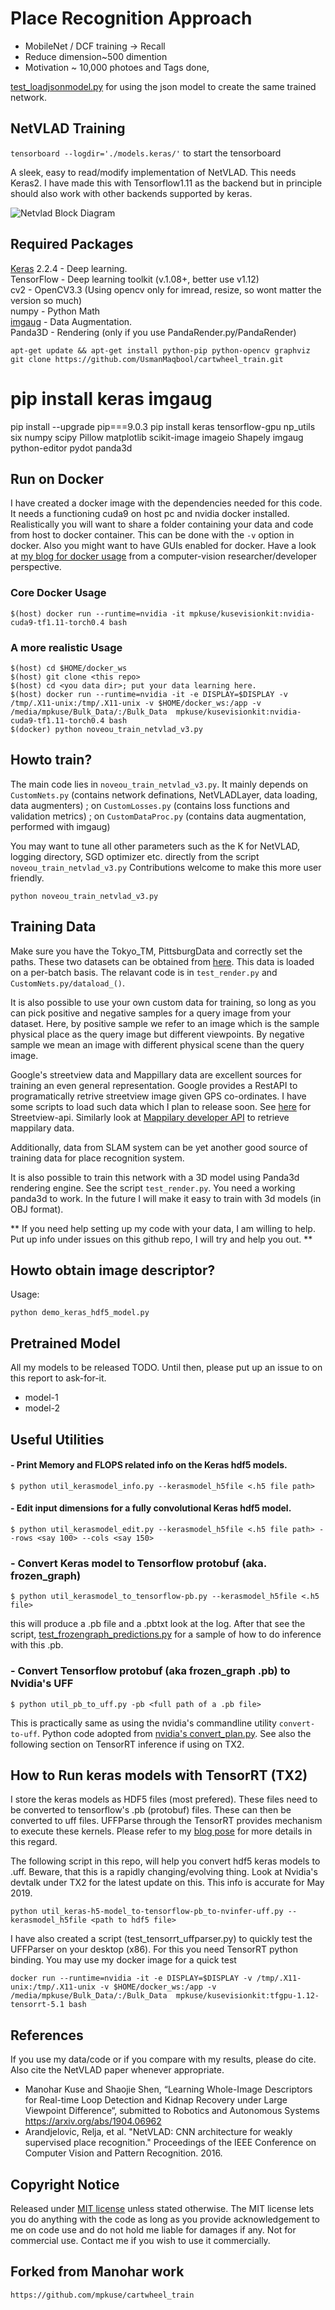 # Place Recognition Approach

* MobileNet / DCF training -> Recall
* Reduce dimension~500 dimention
* Motivation ~ 10,000 photoes and Tags done, 


[test_loadjsonmodel.py](test_loadjsonmodel.py) for using the json model to create the same trained network.

## NetVLAD Training

`tensorboard --logdir='./models.keras/'` to start the tensorboard

A sleek, easy to read/modify implementation of NetVLAD. This needs Keras2.
I have made this with Tensorflow1.11 as the backend but in principle should
also work with other backends supported by keras.

![Netvlad Block Diagram](resources/netvlad_block.png)

## Required Packages
[Keras](https://keras.io) 2.2.4 - Deep learning. <br/>
TensorFlow - Deep learning toolkit (v.1.08+, better use v1.12)<br/>
cv2 - OpenCV3.3 (Using opencv only for imread, resize, so wont matter the version so much) <br/>
numpy - Python Math <br/>
[imgaug](https://github.com/aleju/imgaug) - Data Augmentation. <br/>
Panda3D - Rendering (only if you use PandaRender.py/PandaRender)<br/>

```
apt-get update && apt-get install python-pip python-opencv graphviz
git clone https://github.com/UsmanMaqbool/cartwheel_train.git 
```
# pip install keras imgaug
pip install --upgrade pip===9.0.3
pip install keras tensorflow-gpu np_utils six numpy scipy Pillow matplotlib scikit-image imageio Shapely imgaug python-editor pydot panda3d
## Run on Docker
I have created a docker image with the dependencies needed for this code. It needs a
functioning cuda9 on host pc and nvidia docker installed. Realistically you will want
to share a folder containing your data and code from host to docker container. This can be
done with the `-v` option in docker. Also you might want to have GUIs enabled for docker.
Have a look at [my blog for docker usage](https://kusemanohar.wordpress.com/2018/10/03/docker-for-computer-vision-researchers/)
 from a computer-vision researcher/developer perspective.

### Core Docker Usage
```
$(host) docker run --runtime=nvidia -it mpkuse/kusevisionkit:nvidia-cuda9-tf1.11-torch0.4 bash
```

### A more realistic Usage
```
$(host) cd $HOME/docker_ws
$(host) git clone <this repo>
$(host) cd <you data dir>; put your data learning here.
$(host) docker run --runtime=nvidia -it -e DISPLAY=$DISPLAY -v /tmp/.X11-unix:/tmp/.X11-unix -v $HOME/docker_ws:/app -v /media/mpkuse/Bulk_Data/:/Bulk_Data  mpkuse/kusevisionkit:nvidia-cuda9-tf1.11-torch0.4 bash
$(docker) python noveou_train_netvlad_v3.py
```


## Howto train?
The main code lies in `noveou_train_netvlad_v3.py`. It mainly depends on `CustomNets.py` (contains network definations, NetVLADLayer, data loading, data augmenters) ; on `CustomLosses.py` (contains loss functions
    and validation metrics) ; on `CustomDataProc.py` (contains data augmentation, performed with imgaug)

You may want to tune all other parameters such as
the K for NetVLAD, logging directory, SGD optimizer etc. directly from the script `noveou_train_netvlad_v3.py`
Contributions welcome to make this more user friendly.

```
python noveou_train_netvlad_v3.py
```

## Training Data
Make sure you have the Tokyo_TM, PittsburgData and correctly
set the paths. These two datasets can be obtained from
[here](https://www.di.ens.fr/willow/research/netvlad/).
This data is loaded on a per-batch basis. The relavant code is in `test_render.py`
and `CustomNets.py/dataload_()`.

It is also possible to use your own custom data for training, so long as you can
pick positive and negative samples for a query image from your dataset. Here, by positive sample
we refer to an image which is the sample physical place as the query image
but different viewpoints. By negative sample we mean an image with different
physical scene than the query image.

Google's streetview data and Mappillary data are excellent sources for training an even
general representation. Google provides a RestAPI to programatically retrive streetview image
given GPS co-ordinates. I have some scripts to load such data which I plan to release soon.
See [here](https://developers.google.com/maps/documentation/streetview/intro) for Streetview-api.
Similarly look at [Mappilary developer API](https://www.mapillary.com/developer) to retrieve mappilary data.

Additionally, data from SLAM system can be yet another good source of training data
for place recognition system.

It is also possible to train this network with a 3D model using Panda3d rendering engine.
See the script `test_render.py`. You need a working panda3d to work. In the
future I will make it easy to train with 3d models (in OBJ format).


**
If you need help setting up my code with your data, I am willing to help. Put up
info under issues on this github repo, I will try and help you out.
**


## Howto obtain image descriptor?
Usage:
```
python demo_keras_hdf5_model.py
```


## Pretrained Model
All my models to be released TODO. Until then, please put up an issue to on this
report to ask-for-it.
- model-1
- model-2

## Useful Utilities

#### - Print Memory and FLOPS related info on the Keras hdf5 models.
```
$ python util_kerasmodel_info.py --kerasmodel_h5file <.h5 file path>
```


#### - Edit input dimensions for a fully convolutional Keras hdf5 model.
```
$ python util_kerasmodel_edit.py --kerasmodel_h5file <.h5 file path> --rows <say 100> --cols <say 150>
```

### - Convert Keras model to Tensorflow protobuf (aka. frozen_graph)
```
$ python util_kerasmodel_to_tensorflow-pb.py --kerasmodel_h5file <.h5 file>
```

this will produce a .pb file and a .pbtxt look at the log. After that see the script, [test_frozengraph_predictions.py](test_frozengraph_predictions.py) for a sample
of how to do inference with this .pb.

### - Convert Tensorflow protobuf (aka frozen_graph .pb) to Nvidia's UFF
```
$ python util_pb_to_uff.py -pb <full path of a .pb file>
```

This is practically same as using the nvidia's commandline utility `convert-to-uff`. Python code adopted from [nvidia's convert_plan.py](https://github.com/NVIDIA-AI-IOT/tf_to_trt_image_classification/blob/master/scripts/convert_plan.py). See also the following section on TensorRT inference if using on TX2.


## How to Run keras models with TensorRT (TX2)
I store the keras models as HDF5 files (most prefered). These files need to be converted to
tensorflow's .pb (protobuf) files. These can then be converted to uff files. UFFParse
through the TensorRT provides mechanism to execute these kernels. Please refer to
my [blog pose](https://kusemanohar.wordpress.com/2019/05/25/hands-on-tensorrt-on-nvidiatx2/)
for more details in this regard.

The following script in this repo, will help you convert hdf5 keras models
to .uff. Beware, that this is a rapidly changing/evolving thing. Look at Nvidia's devtalk under TX2 for the latest update on this.
This info is accurate for May 2019.
```
python util_keras-h5-model_to-tensorflow-pb_to-nvinfer-uff.py --kerasmodel_h5file <path to hdf5 file>
```

I have also created a script (test_tensorrt_uffparser.py) to quickly test the UFFParser on your desktop (x86). For this you need TensorRT python binding. You may use my docker image for a quick test

```
docker run --runtime=nvidia -it -e DISPLAY=$DISPLAY -v /tmp/.X11-unix:/tmp/.X11-unix -v $HOME/docker_ws:/app -v /media/mpkuse/Bulk_Data/:/Bulk_Data  mpkuse/kusevisionkit:tfgpu-1.12-tensorrt-5.1 bash
```

## References
If you use my data/code or if you compare with my results, please do cite. Also cite
the NetVLAD paper whenever appropriate.

- Manohar Kuse and Shaojie Shen, “Learning Whole-Image Descriptors for Real-time Loop Detection and Kidnap Recovery under Large Viewpoint Difference“, submitted to Robotics and Autonomous Systems https://arxiv.org/abs/1904.06962
- Arandjelovic, Relja, et al. "NetVLAD: CNN architecture for weakly supervised place recognition." Proceedings of the IEEE Conference on Computer Vision and Pattern Recognition. 2016.

## Copyright Notice
Released under [MIT license](https://opensource.org/licenses/MIT) unless stated otherwise. The MIT license lets you do anything with the code as long as you provide acknowledgement to me on code use and do not hold me liable for damages if any. Not for commercial use. Contact me
if you wish to use it commercially.

## Forked from Manohar work
```
https://github.com/mpkuse/cartwheel_train 
```